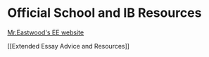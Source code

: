 # Official School and IB Resources
[Mr.Eastwood's EE website](https://rss-ee.weebly.com/)


[[Extended Essay Advice and Resources]]